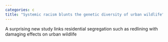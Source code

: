 ```yaml
---
categories: c
title: "Systemic racism blunts the genetic diversity of urban wildlife"
---
```

A surprising new study links residential segregation such as redlining with damaging effects on urban wildlife